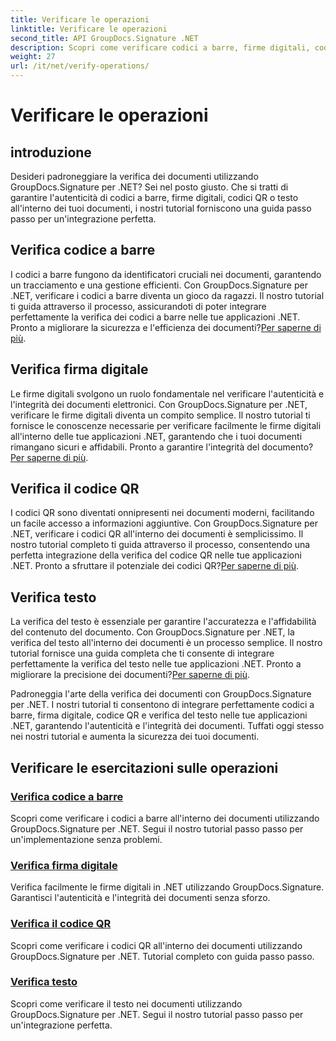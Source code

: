 ```yaml
---
title: Verificare le operazioni
linktitle: Verificare le operazioni
second_title: API GroupDocs.Signature .NET
description: Scopri come verificare codici a barre, firme digitali, codici QR e testo nei documenti utilizzando GroupDocs.Signature .NET. Tutorial passo passo per un'integrazione perfetta.
weight: 27
url: /it/net/verify-operations/
---
```


# Verificare le operazioni

## introduzione

Desideri padroneggiare la verifica dei documenti utilizzando GroupDocs.Signature per .NET? Sei nel posto giusto. Che si tratti di garantire l'autenticità di codici a barre, firme digitali, codici QR o testo all'interno dei tuoi documenti, i nostri tutorial forniscono una guida passo passo per un'integrazione perfetta.

## Verifica codice a barre
 I codici a barre fungono da identificatori cruciali nei documenti, garantendo un tracciamento e una gestione efficienti. Con GroupDocs.Signature per .NET, verificare i codici a barre diventa un gioco da ragazzi. Il nostro tutorial ti guida attraverso il processo, assicurandoti di poter integrare perfettamente la verifica dei codici a barre nelle tue applicazioni .NET. Pronto a migliorare la sicurezza e l'efficienza dei documenti?[Per saperne di più](./verify-barcode/).

## Verifica firma digitale
Le firme digitali svolgono un ruolo fondamentale nel verificare l'autenticità e l'integrità dei documenti elettronici. Con GroupDocs.Signature per .NET, verificare le firme digitali diventa un compito semplice. Il nostro tutorial ti fornisce le conoscenze necessarie per verificare facilmente le firme digitali all'interno delle tue applicazioni .NET, garantendo che i tuoi documenti rimangano sicuri e affidabili. Pronto a garantire l'integrità del documento?[Per saperne di più](./verify-digital/).

## Verifica il codice QR
 I codici QR sono diventati onnipresenti nei documenti moderni, facilitando un facile accesso a informazioni aggiuntive. Con GroupDocs.Signature per .NET, verificare i codici QR all'interno dei documenti è semplicissimo. Il nostro tutorial completo ti guida attraverso il processo, consentendo una perfetta integrazione della verifica del codice QR nelle tue applicazioni .NET. Pronto a sfruttare il potenziale dei codici QR?[Per saperne di più](./verify-qr-code/).

## Verifica testo
La verifica del testo è essenziale per garantire l'accuratezza e l'affidabilità del contenuto del documento. Con GroupDocs.Signature per .NET, la verifica del testo all'interno dei documenti è un processo semplice. Il nostro tutorial fornisce una guida completa che ti consente di integrare perfettamente la verifica del testo nelle tue applicazioni .NET. Pronto a migliorare la precisione dei documenti?[Per saperne di più](./verify-text/).

Padroneggia l'arte della verifica dei documenti con GroupDocs.Signature per .NET. I nostri tutorial ti consentono di integrare perfettamente codici a barre, firma digitale, codice QR e verifica del testo nelle tue applicazioni .NET, garantendo l'autenticità e l'integrità dei documenti. Tuffati oggi stesso nei nostri tutorial e aumenta la sicurezza dei tuoi documenti.
## Verificare le esercitazioni sulle operazioni
### [Verifica codice a barre](./verify-barcode/)
Scopri come verificare i codici a barre all'interno dei documenti utilizzando GroupDocs.Signature per .NET. Segui il nostro tutorial passo passo per un'implementazione senza problemi.
### [Verifica firma digitale](./verify-digital/)
Verifica facilmente le firme digitali in .NET utilizzando GroupDocs.Signature. Garantisci l'autenticità e l'integrità dei documenti senza sforzo.
### [Verifica il codice QR](./verify-qr-code/)
Scopri come verificare i codici QR all'interno dei documenti utilizzando GroupDocs.Signature per .NET. Tutorial completo con guida passo passo.
### [Verifica testo](./verify-text/)
Scopri come verificare il testo nei documenti utilizzando GroupDocs.Signature per .NET. Segui il nostro tutorial passo passo per un'integrazione perfetta.
